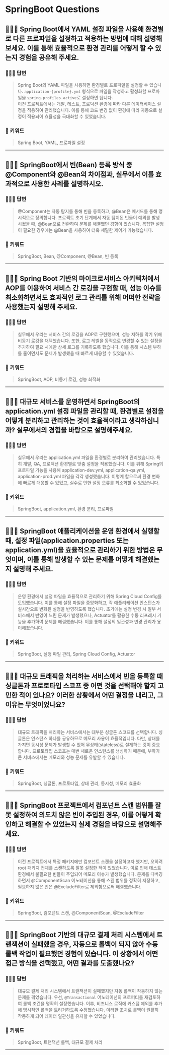 # SpringBoot Questions

## 🤷🏻‍♂️ Spring Boot에서 YAML 설정 파일을 사용해 환경별로 다른 프로파일을 설정하고 적용하는 방법에 대해 설명해보세요. 이를 통해 효율적으로 환경 관리를 어떻게 할 수 있는지 경험을 공유해 주세요.

### 🙆🏻‍♂️ 답변
> Spring Boot의 YAML 파일을 사용하면 환경별로 프로파일을 설정할 수 있습니다. `application-{profile}.yml` 형식으로 파일을 작성하고 활성화할 프로파일을 `spring.profiles.active`로 설정하면 됩니다. <br>이전 프로젝트에서는 개발, 테스트, 프로덕션 환경에 따라 다른 데이터베이스 설정을 적용하여 관리했습니다. 이를 통해 코드 변경 없이 환경에 따라 자동으로 설정이 적용되어 효율성을 극대화할 수 있었습니다. 

### 🔑 키워드
> Spring Boot, YAML, 프로파일 설정

<hr>

## 🤷🏻‍♂️ SpringBoot에서 빈(Bean) 등록 방식 중 @Component와 @Bean의 차이점과, 실무에서 이를 효과적으로 사용한 사례를 설명하시오.

### 🙆🏻‍♂️ 답변
> @Component는 자동 탐지를 통해 빈을 등록하고, @Bean은 메서드를 통해 명시적으로 정의합니다. 프로젝트 초기 단계에서 자동 탐지된 빈들이 예외를 발생시켰을 때, @Bean으로 전환하여 문제를 해결했던 경험이 있습니다. 복잡한 설정이 필요한 경우에는 @Bean을 사용하여 더욱 세밀한 제어가 가능했습니다.

### 🔑 키워드
> SpringBoot, Bean, @Component, @Bean, 빈 등록

<hr>

## 🤷🏻‍♂️ Spring Boot 기반의 마이크로서비스 아키텍처에서 AOP를 이용하여 서비스 간 로깅을 구현할 때, 성능 이슈를 최소화하면서도 효과적인 로그 관리를 위해 어떠한 전략을 사용했는지 설명해 주세요.

### 🙆🏻‍♂️ 답변
> 실무에서 우리는 서비스 간의 로깅을 AOP로 구현했으며, 성능 저하를 막기 위해 비동기 로깅을 채택했습니다. 또한, 로그 레벨을 동적으로 변경할 수 있는 설정을 추가하여 필요 시에만 상세 로그를 기록하도록 했습니다. 이를 통해 시스템 부하를 줄이면서도 문제가 발생했을 때 빠르게 대응할 수 있었습니다.

### 🔑 키워드
> SpringBoot, AOP, 비동기 로깅, 성능 최적화

<hr>

## 🤷🏻‍♂️ 대규모 서비스를 운영하면서 SpringBoot의 application.yml 설정 파일을 관리할 때, 환경별로 설정을 어떻게 분리하고 관리하는 것이 효율적이라고 생각하십니까? 실무에서의 경험을 바탕으로 설명해주세요.

### 🙆🏻‍♂️ 답변
> 실무에서 우리는 application.yml 파일을 환경별로 분리하여 관리했습니다. 특히 개발, QA, 프로덕션 환경별로 맞춤 설정을 적용했습니다. 이를 위해 Spring의 프로파일 기능을 사용해 application-dev.yml, application-qa.yml, application-prod.yml 파일을 각각 생성했습니다. 이렇게 함으로써 환경 변화에 빠르게 대응할 수 있었고, 실수로 인한 설정 오류를 최소화할 수 있었습니다.
### 🔑 키워드
> SpringBoot, application.yml, 환경 분리, 프로파일

<hr>

## 🤷🏻‍♂️ SpringBoot 애플리케이션을 운영 환경에서 실행할 때, 설정 파일(application.properties 또는 application.yml)을 효율적으로 관리하기 위한 방법은 무엇이며, 이를 통해 발생할 수 있는 문제를 어떻게 해결했는지 설명해 주세요.

### 🙆🏻‍♂️ 답변
> 운영 환경에서 설정 파일을 효율적으로 관리하기 위해 Spring Cloud Config를 도입했습니다. 이를 통해 설정 파일을 중앙화하고, 각 애플리케이션 인스턴스가 실시간으로 변화된 설정을 반영하도록 했습니다. 초기에는 설정 변경 시 일부 서비스에서 반영이 느린 문제가 발생했으나, Actuator를 활용한 수동 리프레시 기능을 추가하여 문제를 해결했습니다. 이를 통해 설정의 일관성과 변경 관리가 용이해졌습니다.

### 🔑 키워드
> SpringBoot, 설정 파일 관리, Spring Cloud Config, Actuator

<hr>

## 🤷🏻‍♂️ 대규모 트래픽을 처리하는 서비스에서 빈을 등록할 때 싱글톤과 프로토타입 스코프 중 어떤 것을 선택해야 할지 고민한 적이 있나요? 이러한 상황에서 어떤 결정을 내리고, 그 이유는 무엇이었나요?

### 🙆🏻‍♂️ 답변
> 대규모 트래픽을 처리하는 서비스에서는 대부분 싱글톤 스코프를 선택합니다. 싱글톤은 인스턴스 하나를 공유하므로 메모리 사용이 효율적입니다. 다만, 상태를 가지면 동시성 문제가 발생할 수 있어 무상태(stateless)로 설계하는 것이 중요합니다. 프로토타입 스코프는 매번 새로운 인스턴스를 생성하기 때문에, 부하가 큰 서비스에서는 메모리와 성능 문제를 유발할 수 있습니다.

### 🔑 키워드
> SpringBoot, 싱글톤, 프로토타입, 상태 관리, 동시성, 메모리 효율화

<hr>

## 🤷🏻‍♂️ SpringBoot 프로젝트에서 컴포넌트 스캔 범위를 잘못 설정하여 의도치 않은 빈이 주입된 경우, 이를 어떻게 확인하고 해결할 수 있었는지 실제 경험을 바탕으로 설명해주세요.

### 🙆🏻‍♂️ 답변
> 이전 프로젝트에서 특정 패키지에만 컴포넌트 스캔을 설정하고자 했지만, 오히려 root 패키지 전체를 스캔하도록 잘못 설정한 적이 있었습니다. 이로 인해 테스트 환경에서 불필요한 빈들이 주입되어 메모리 이슈가 발생했습니다. 문제를 디버깅하면서 @ComponentScan 어노테이션을 통해 스캔 범위를 정확히 지정하고, 필요하지 않은 빈은 @ExcludeFilter로 제외함으로써 해결했습니다.

### 🔑 키워드
> SpringBoot, 컴포넌트 스캔, @ComponentScan, @ExcludeFilter

<hr>

## 🤷🏻‍♂️ SpringBoot 기반의 대규모 결제 처리 시스템에서 트랜잭션이 실패했을 경우, 자동으로 롤백이 되지 않아 수동 롤백 작업이 필요했던 경험이 있습니다. 이 상황에서 어떤 접근 방식을 선택했고, 어떤 결과를 도출했나요?

### 🙆🏻‍♂️ 답변
> 대규모 결제 처리 시스템에서 트랜잭션이 실패했지만 자동 롤백이 작동하지 않는 문제를 겪었습니다. 우선, `@Transactional` 어노테이션의 프로퍼티를 재검토하여 롤백 조건을 명확히 설정했습니다. 이후, 비즈니스 로직에 커스텀 예외를 추가해 명시적인 롤백을 트리거하도록 수정했습니다. 이러한 조치로 롤백이 원활히 작동하게 되어 데이터 일관성을 유지할 수 있었습니다.

### 🔑 키워드
> SpringBoot, 트랜잭션 롤백, 대규모 결제 처리

<hr>